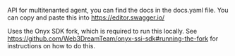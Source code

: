 API for multitenanted agent, you can find the docs in the docs.yaml file. You can copy and paste this into https://editor.swagger.io/

Uses the Onyx SDK fork, which is required to run this locally. See https://github.com/Web3DreamTeam/onyx-ssi-sdk#running-the-fork for instructions on how to do this.